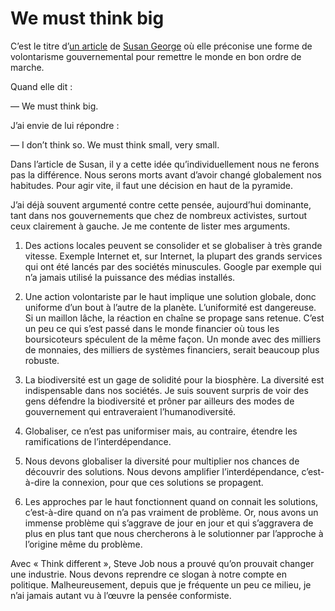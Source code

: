 # We must think big

C’est le titre d’[un article](http://www.newscientist.com/article/mg20026786.700-special-report-we-must-think-big-to-fight-environmental-disaster.html) de [Susan George](https://tcrouzet.com/2007/10/07/histoires-de-murs/) où elle préconise une forme de volontarisme gouvernemental pour remettre le monde en bon ordre de marche.

Quand elle dit :

— We must think big.

J’ai envie de lui répondre :

— I don’t think so. We must think small, very small.

Dans l’article de Susan, il y a cette idée qu’individuellement nous ne ferons pas la différence. Nous serons morts avant d’avoir changé globalement nos habitudes. Pour agir vite, il faut une décision en haut de la pyramide.

J’ai déjà souvent argumenté contre cette pensée, aujourd’hui dominante, tant dans nos gouvernements que chez de nombreux activistes, surtout ceux clairement à gauche. Je me contente de lister mes arguments.

1. Des actions locales peuvent se consolider et se globaliser à très grande vitesse. Exemple Internet et, sur Internet, la plupart des grands services qui ont été lancés par des sociétés minuscules. Google par exemple qui n’a jamais utilisé la puissance des médias installés.

2. Une action volontariste par le haut implique une solution globale, donc uniforme d’un bout à l’autre de la planète. L’uniformité est dangereuse. Si un maillon lâche, la réaction en chaîne se propage sans retenue. C’est un peu ce qui s’est passé dans le monde financier où tous les boursicoteurs spéculent de la même façon. Un monde avec des milliers de monnaies, des milliers de systèmes financiers, serait beaucoup plus robuste.

3. La biodiversité est un gage de solidité pour la biosphère. La diversité est indispensable dans nos sociétés. Je suis souvent surpris de voir des gens défendre la biodiversité et prôner par ailleurs des modes de gouvernement qui entraveraient l’humanodiversité.

4. Globaliser, ce n’est pas uniformiser mais, au contraire, étendre les ramifications de l’interdépendance.

5. Nous devons globaliser la diversité pour multiplier nos chances de découvrir des solutions. Nous devons amplifier l’interdépendance, c’est-à-dire la connexion, pour que ces solutions se propagent.

6. Les approches par le haut fonctionnent quand on connait les solutions, c’est-à-dire quand on n’a pas vraiment de problème. Or, nous avons un immense problème qui s’aggrave de jour en jour et qui s’aggravera de plus en plus tant que nous chercherons à le solutionner par l’approche à l’origine même du problème.

Avec « Think different », Steve Job nous a prouvé qu’on prouvait changer une industrie. Nous devons reprendre ce slogan à notre compte en politique. Malheureusement, depuis que je fréquente un peu ce milieu, je n’ai jamais autant vu à l’œuvre la pensée conformiste.